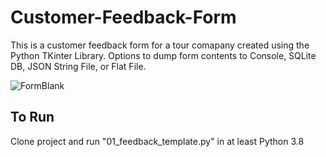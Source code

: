 # Customer-Feedback-Form
This is a customer feedback form for a tour comapany created using the Python TKinter Library. Options to dump form contents to Console, SQLite DB, JSON String File, or Flat File.


![FormBlank](https://user-images.githubusercontent.com/98433413/174909632-952c6475-7b74-4bf1-9f5d-dd300f2bf156.PNG)

## **To Run**
Clone project and run "01_feedback_template.py" in at least Python 3.8
